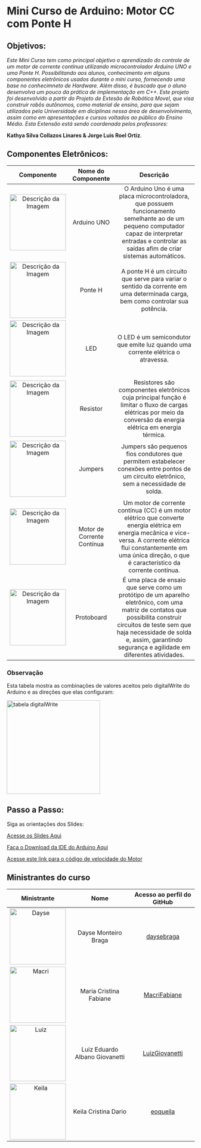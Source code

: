 # Mini Curso de Arduino: Motor CC com Ponte H

## Objetivos:
_Este Mini Curso tem como principal objetivo o aprendizado do controle de um motor de corrente contínua utilizando microcontrolador Arduino UNO e uma Ponte H. Possibilitando aos alunos, conhecimento em alguns componentes eletrônicos usados durante o mini curso, fornecendo uma base no conhecimneto de Hardware. Além disso, é buscado que o aluno desenvolva  um pouco da prática de implementação em C++. Este projeto foi desenvolvido a partir do Projeto de Extesão de Robótica Movel, que visa construir robôs autônomos, como material de ensino, para que sejam utilizados pela Universidade em diciplinas nessa área de desenvolvimento, assim como em apresentações e cursos voltados ao público do Ensino Médio.
Esta Extensão está sendo coordenada pelos professores:_

__Kathya Silva Collazos Linares & Jorge Luis Roel Ortiz__.

## Componentes Eletrônicos:

Componente | Nome do Componente | Descrição
:---------:|:------------------:|:---------:
<img src="https://www.lojamundi.com.br/imagens/produtos/Arduino-R3-Uno.jpg" alt="Descrição da Imagem" width="150"/> | Arduino UNO | O Arduino Uno é uma placa microcontroladora, que possuem funcionamento semelhante ao de um pequeno computador capaz de interpretar entradas e controlar as saídas afim de criar sistemas automáticos.
<img src="https://th.bing.com/th/id/OIP.gW4eBp_itmkzCHXLsRJ5bwHaHa?rs=1&pid=ImgDetMain" alt="Descrição da Imagem" width="150"/> | Ponte H | A ponte H é um circuito que serve para variar o sentido da corrente em uma determinada carga, bem como controlar sua potência.
<img src="https://cdn.awsli.com.br/600x700/468/468162/produto/19414355828b769476.jpg" alt="Descrição da Imagem" width="150"/> | LED | O LED é um semicondutor que emite luz quando uma corrente elétrica o atravessa.
<img src="https://curtocircuito.com.br/pub/media/catalog/product/cache/ebf8a13d4dce863c74a00b8d4baba7b1/1/k/1k-1_4w.jpg" alt="Descrição da Imagem" width="150"/> | Resistor | Resistores são componentes eletrônicos cuja principal função é limitar o fluxo de cargas elétricas por meio da conversão da energia elétrica em energia térmica.
<img src="https://cdn.awsli.com.br/600x700/468/468162/produto/19414215bc2ba005ee.jpg" alt="Descrição da Imagem" width="150"/> | Jumpers | Jumpers são pequenos fios condutores que permitem estabelecer conexões entre pontos de um circuito eletrônico, sem a necessidade de solda.
<img src="https://www.aranacorp.com/wp-content/uploads/dcmotor-robotbase-ttgm.jpg" alt="Descrição da Imagem" width="150"/> | Motor de Corrente Contínua | Um motor de corrente contínua (CC) é um motor elétrico que converte energia elétrica em energia mecânica e vice-versa. A corrente elétrica flui constantemente em uma única direção, o que é característico da corrente contínua.
<img src="https://cdn.awsli.com.br/800x800/853/853129/produto/32757951/f4e90ca4fa.jpg" alt="Descrição da Imagem" width="150"/> | Protoboard | É uma placa de ensaio que serve como um protótipo de um aparelho eletrônico, com uma matriz de contatos que possibilita construir circuitos de teste sem que haja necessidade de solda e, assim, garantindo segurança e agilidade em diferentes atividades.

### Observação
Esta tabela mostra as combinações de valores aceitos pelo digitalWrite do Arduino e as direções que elas configuram:

<img src="https://github.com/user-attachments/assets/2d59c26d-34cd-43a9-8855-6fc8b5f6bbec" alt="tabela digitalWrite" width="250"/>



## Passo a Passo:

<html>
Siga as orientações dos Slides:

   <a href="https://github.com/MacriFabiane/MiniCursoArduinoMotorCC/blob/main/materiais%20did%C3%A1ticos/Slides_minicurso_motorCC.pdf">Acesse os Slides Aqui</a>

   <a href="https://www.arduino.cc/en/software">Faça o Download da IDE do Arduino Aqui</a>
   
   <a href="https://github.com/MacriFabiane/MiniCursoArduinoMotorCC/blob/main/c%C3%B3digos/codigo_VelocidadeMotor.ino" >Acesse este link para o código de velocidade do Motor</a>
            
</html>

## Ministrantes do curso

Ministrante | Nome | Acesso ao  perfil do GitHub
:---------:|:------------------:|:---------:
<img src="https://avatars.githubusercontent.com/u/116815697?v=4" alt="Dayse" width="150"/> | Dayse Monteiro Braga | <a href="https://github.com/daysebraga" >daysebraga</a>
<img src="https://avatars.githubusercontent.com/u/102324931?v=4" alt="Macri" width="150"/> | Maria Cristina Fabiane | <a href="https://github.com/MacriFabiane" >MacriFabiane</a>
<img src="https://avatars.githubusercontent.com/u/67847441?v=4" alt="Luiz" width="150"/> | Luiz Eduardo Albano Giovanetti | <a href="https://github.com/daysebraga" >LuizGiovanetti</a>
<img src="https://avatars.githubusercontent.com/u/105608713?v=4" alt="Keila" width="150"/> | Keila Cristina Dario | <a href="https://github.com/eoqueila" >eoqueila</a>



